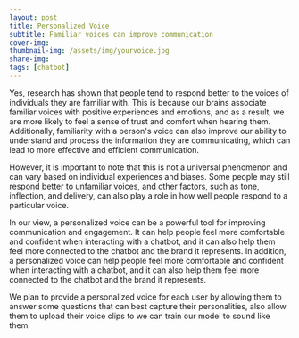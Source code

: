 ```yaml
---
layout: post
title: Personalized Voice
subtitle: Familiar voices can improve communication
cover-img: 
thumbnail-img: /assets/img/yourvoice.jpg
share-img: 
tags: [chatbot]
---
```

Yes, research has shown that people tend to respond better to the voices of individuals they are familiar with. This is because our brains associate familiar voices with positive experiences and emotions, and as a result, we are more likely to feel a sense of trust and comfort when hearing them. Additionally, familiarity with a person's voice can also improve our ability to understand and process the information they are communicating, which can lead to more effective and efficient communication.

However, it is important to note that this is not a universal phenomenon and can vary based on individual experiences and biases. Some people may still respond better to unfamiliar voices, and other factors, such as tone, inflection, and delivery, can also play a role in how well people respond to a particular voice.

In our view, a personalized voice can be a powerful tool for improving communication and engagement. It can help people feel more comfortable and confident when interacting with a chatbot, and it can also help them feel more connected to the chatbot and the brand it represents. In addition, a personalized voice can help people feel more comfortable and confident when interacting with a chatbot, and it can also help them feel more connected to the chatbot and the brand it represents.

We plan to provide a personalized voice for each user by allowing them to answer some questions that can best capture their personalities, also allow them to upload their voice clips to we can train our model to sound like them.